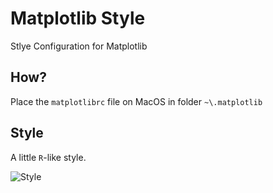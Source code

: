 Matplotlib Style
=======================

Stlye Configuration for Matplotlib



How?
-------------------------

Place the `matplotlibrc` file on MacOS in folder `~\.matplotlib`


Style
----------------------------

A little `R`-like style.

![Style](https://raw.github.com/balzer82/Pandas-Stoxx-Europe-600/master/analyseFXXP.EX_files/analyseFXXP.EX_6_0.png)
